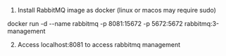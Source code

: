 1. Install RabbitMQ image as docker (linux or macos may require sudo)

docker run -d --name rabbitmq -p 8081:15672 -p 5672:5672 rabbitmq:3-management

2. Access localhost:8081 to access rabbitmq management